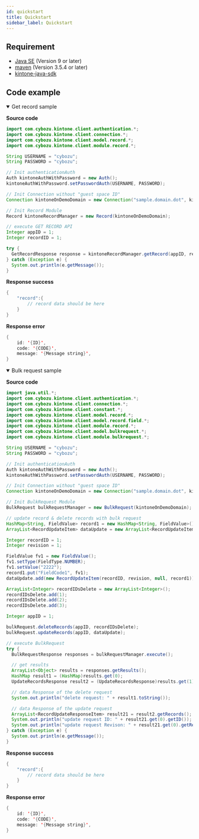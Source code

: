 ```yaml
---
id: quickstart
title: Quickstart
sidebar_label: Quickstart
---
```


## Requirement
* [Java SE](https://adoptopenjdk.net/) (Version 9 or later)
* [maven](https://maven.apache.org/download.cgi) (Version 3.5.4 or later)
* [kintone-java-sdk](https://github.com/kintone/kintone-java-sdk)

## Code example
<details class="tab-container" open>
<Summary>Get record sample</Summary>

**Source code**
```java  
import com.cybozu.kintone.client.authentication.*;
import com.cybozu.kintone.client.connection.*;
import com.cybozu.kintone.client.model.record.*;
import com.cybozu.kintone.client.module.record.*;

String USERNAME = "cybozu";
String PASSWORD = "cybozu";

// Init authenticationAuth
Auth kintoneAuthWithPassword = new Auth();
kintoneAuthWithPassword.setPasswordAuth(USERNAME, PASSWORD);

// Init Connection without "guest space ID"
Connection kintoneOnDemoDomain = new Connection("sample.domain.dot", kintoneAuthWithPassword);

// Init Record Module
Record kintoneRecordManager = new Record(kintoneOnDemoDomain);

// execute GET RECORD API
Integer appID = 1;
Integer recordID = 1;

try {
  GetRecordResponse response = kintoneRecordManager.getRecord(appID, recordID);
} catch (Exception e) {
  System.out.println(e.getMessage());
}  
```

**Response success**
```java
{
    "record":{
        // record data should be here
    }
}
```
**Response error**
```java
{
    id: '{ID}',
    code: '{CODE}',
    message: '{Message string}',
}
```
</details>
       
<details class="tab-container" open>
<Summary>Bulk request sample</Summary>

**Source code**
```java  
import java.util.*;
import com.cybozu.kintone.client.authentication.*;
import com.cybozu.kintone.client.connection.*;
import com.cybozu.kintone.client.constant.*;
import com.cybozu.kintone.client.model.record.*;
import com.cybozu.kintone.client.model.record.field.*;
import com.cybozu.kintone.client.module.record.*;
import com.cybozu.kintone.client.model.bulkrequest.*;
import com.cybozu.kintone.client.module.bulkrequest.*;

String USERNAME = "cybozu";
String PASSWORD = "cybozu";

// Init authenticationAuth
Auth kintoneAuthWithPassword = new Auth();
kintoneAuthWithPassword.setPasswordAuth(USERNAME, PASSWORD);

// Init Connection without "guest space ID"
Connection kintoneOnDemoDomain = new Connection("sample.domain.dot", kintoneAuthWithPassword);

// Init BulkRequest Module
BulkRequest bulkRequestManager = new BulkRequest(kintoneOnDemoDomain);

// update record & delete records with bulk request
HashMap<String, FieldValue> record1 = new HashMap<String, FieldValue>();
ArrayList<RecordUpdateItem> dataUpdate = new ArrayList<RecordUpdateItem>();

Integer recordID = 1;
Integer revision = 1;

FieldValue fv1 = new FieldValue();
fv1.setType(FieldType.NUMBER);
fv1.setValue("2222");
record1.put("FieldCode1", fv1);
dataUpdate.add(new RecordUpdateItem(recordID, revision, null, record1));

ArrayList<Integer> recordIDsDelete = new ArrayList<Integer>();
recordIDsDelete.add(1);
recordIDsDelete.add(2);
recordIDsDelete.add(3);

Integer appID = 1;

bulkRequest.deleteRecords(appID, recordIDsDelete);
bulkRequest.updateRecords(appID, dataUpdate);

// execute BulkRequest
try {
  BulkRequestResponse responses = bulkRequestManager.execute();

  // get results
  ArrayList<Object> results = responses.getResults();
  HashMap result1 = (HashMap)results.get(0);
  UpdateRecordsResponse result2 = (UpdateRecordsResponse)results.get(1);

  // data Response of the delete request
  System.out.println("delete request: " + result1.toString());

  // data Response of the update request
  ArrayList<RecordUpdateResponseItem> result21 = result2.getRecords();
  System.out.println("update request ID: " + result21.get(0).getID());
  System.out.println("update request Revison: " + result21.get(0).getRevision());
} catch (Exception e) {
  System.out.println(e.getMessage());
}
```

**Response success**
```java
{
    "record":{
        // record data should be here
    }
}
```
**Response error**
```java
{
    id: '{ID}',
    code: '{CODE}',
    message: '{Message string}',
}
```
</details>


